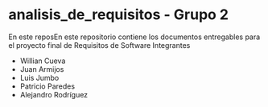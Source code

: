 # analisis_de_requisitos - Grupo 2
En este reposEn este repositorio contiene los documentos entregables para el proyecto final de Requisitos de Software
Integrantes
- Willian Cueva 
 - Juan Armijos 
- Luis Jumbo
- Patricio Paredes  
- Alejandro Rodríguez
